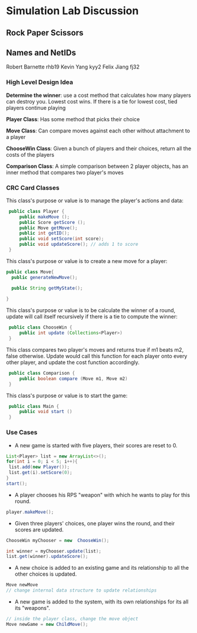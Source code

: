 # Simulation Lab Discussion

## Rock Paper Scissors

## Names and NetIDs
Robert Barnette rhb19
Kevin Yang kyy2
Felix Jiang fj32

### High Level Design Idea
**Determine the winner**: use a cost method that calculates how many players can destroy you. Lowest cost wins. If there is a tie for lowest cost, tied players continue playing 

**Player Class**: Has some method that picks their choice

**Move Class**: Can compare moves against each other without attachment to a player

**ChooseWin Class**: Given a bunch of players and their choices, return all the costs of the players

**Comparison Class**:  A simple comparison between 2 player objects, has an inner method that compares two player's moves

### CRC Card Classes

This class's purpose or value is to manage the player's actions and data:
```java
 public class Player {
     public makeMove ();
     public Score getScore ();
     public Move getMove();
     public int getID(); 
     public void setScore(int score);
     public void updateScore(); // adds 1 to score
 }
```

This class's purpose or value is to create a new move for a player:
```java
public class Move{
  public generateNewMove(); 

  public String getMyState(); 
  
}
```

This class's purpose or value is to be calculate the winner of a round, update will call itself recursively if there is a tie to compute the winner:
```java
 public class ChooseWin {
     public int update (Collections<Player>)  
 }
```

This class compares two player's moves and returns true if m1 beats m2, false otherwise. Update would call this function for each player onto every other player, and update the cost function accordingly. 
```java
 public class Comparison {
     public boolean compare (Move m1, Move m2) 
 }
```

This class's purpose or value is to start the game:
```java
 public class Main {
     public void start () 
 }
```

### Use Cases

 * A new game is started with five players, their scores are reset to 0.
 ```java
List<Player> list = new ArrayList<>();
for(int i = 0; i < 5; i++){
  list.add(new Player());
  list.get(i).setScore(0);
}
start();
 ```

 * A player chooses his RPS "weapon" with which he wants to play for this round.
 ```java
 player.makeMove(); 
 ```

 * Given three players' choices, one player wins the round, and their scores are updated.
 ```java
 ChooseWin myChooser = new  ChooseWin(); 
 
 int winner = myChooser.update(list); 
 list.get(winner).updateScore();
 ```

 * A new choice is added to an existing game and its relationship to all the other choices is updated.
 ```java
 Move newMove 
 // change internal data structure to update relationships

 ```

 * A new game is added to the system, with its own relationships for its all its "weapons".
 ```java
 // inside the player class, change the move object
 Move newGame = new ChildMove();
 ```

